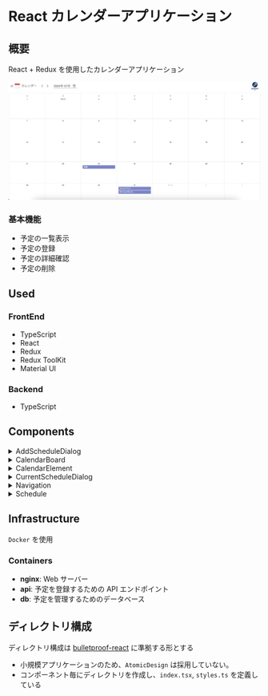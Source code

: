 # React カレンダーアプリケーション

## 概要

React + Redux を使用したカレンダーアプリケーション

<img src="https://github.com/PenPeen/react_calendar_app/blob/image/front/public/images/layout.png?raw=true" alt="AddScheduleDialog" width="600"/>

### 基本機能

- 予定の一覧表示
- 予定の登録
- 予定の詳細確認
- 予定の削除

## Used

### FrontEnd

- TypeScript
- React
- Redux
- Redux ToolKit
- Material UI

### Backend

- TypeScript

## Components

<details>
<summary>AddScheduleDialog</summary>

予定を登録するためのダイアログコンポーネント

<img src="https://github.com/PenPeen/react_calendar_app/blob/image/front/public/images/AddScheduleDialog.png?raw=true" alt="AddScheduleDialog" width="400"/>

</details>

<details>
<summary>CalendarBoard</summary>

一月分の予定を一覧表示するコンポーネント

<img src="https://github.com/PenPeen/react_calendar_app/blob/image/front/public/images/CalendarBoard.png?raw=true" alt="CalendarBoard" width="600"/>

</details>

<details>
<summary>CalendarElement</summary>

1 日分の予定を表示するためのコンポーネント

<img src="https://github.com/PenPeen/react_calendar_app/blob/image/front/public/images/CalendarElement.png?raw=true" alt="CalendarElement" width="200"/>

</details>

<details>
<summary>CurrentScheduleDialog</summary>

選択した予定の詳細を表示するダイアログコンポーネント

<img src="https://github.com/PenPeen/react_calendar_app/blob/image/front/public/images/CurrentScheduleDialog.png?raw=true" alt="CurrentScheduleDialog" width="400"/>

</details>

<details>
<summary>Navigation</summary>

ナビゲーションバーを表示するコンポーネント

<img src="https://github.com/PenPeen/react_calendar_app/blob/image/front/public/images/Navigation.png?raw=true" alt="Navigation" width="600"/>

</details>

<details>
<summary>Schedule</summary>

一覧上での 1 つの予定表示するコンポーネント

<img src="https://github.com/PenPeen/react_calendar_app/blob/image/front/public/images/Schedule.png?raw=true" alt="Schedule" width="200"/>

</details>

## Infrastructure

`Docker` を使用

### Containers

- **nginx**: Web サーバー
- **api**: 予定を登録するための API エンドポイント
- **db**: 予定を管理するためのデータベース

## ディレクトリ構成

ディレクトリ構成は [bulletproof-react](https://github.com/alan2207/bulletproof-react/blob/master/docs/project-structure.md) に準拠する形とする

- 小規模アプリケーションのため、`AtomicDesign` は採用していない。
- コンポーネント毎にディレクトリを作成し、`index.tsx`, `styles.ts` を定義している
